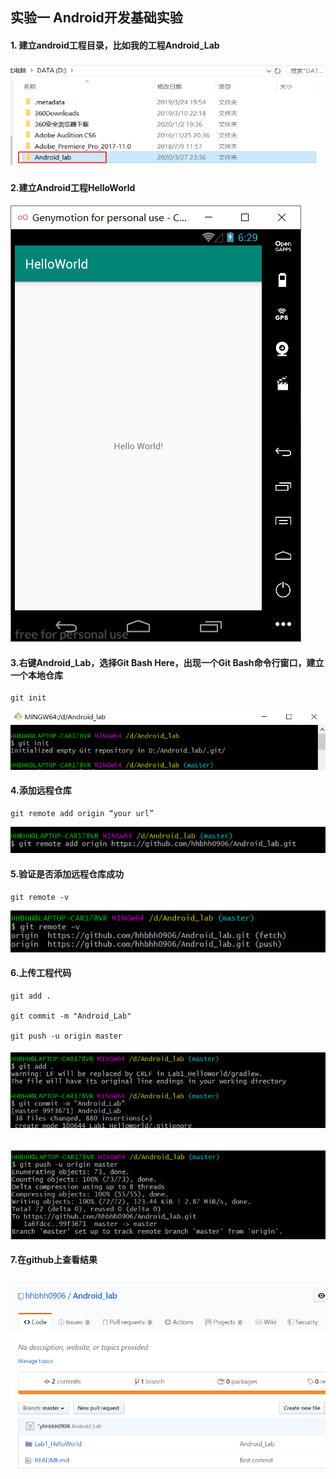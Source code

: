 ## 实验一  Android开发基础实验

#### 1. 建立android工程目录，比如我的工程Android_Lab

##### ![](../lab1_HelloWorld/image/1.png)

#### 2.建立Android工程HelloWorld

![](../lab1_HelloWorld/image/2.png)

#### 3.右键Android_Lab，选择**Git Bash Here**，出现一个Git Bash命令行窗口，建立一个本地仓库

```
git init
```

![](../lab1_HelloWorld/image/3.png)

#### 4.**添加**远程仓库

```
git remote add origin “your url”
```

![](../lab1_HelloWorld/image/4.png)

#### 5.验证是否添加远程仓库成功

```
git remote -v
```

![](../lab1_HelloWorld/image/5.png)

#### 6.上传工程代码

```
git add .

git commit -m "Android_Lab"

git push -u origin master
```

###### ![](../lab1_HelloWorld/image/6.png)

![](../lab1_HelloWorld/image/7.png)

#### 7.在github上查看结果

![](../lab1_HelloWorld/image/8.png)

